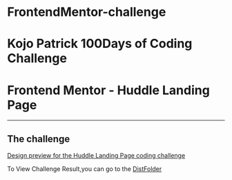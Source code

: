# FrontendMentor-challenge

# Kojo Patrick 100Days of Coding Challenge

# Frontend Mentor - Huddle Landing Page
***


## The challenge

[Design preview for the Huddle Landing Page coding challenge](./design/desktop-preview.jpg)

To View Challenge Result,you can go to the [DistFolder](./code/index.html)